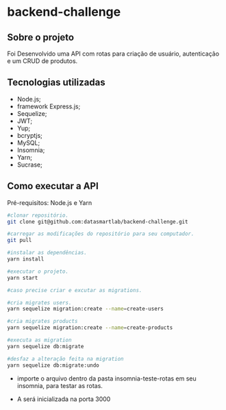# backend-challenge

## Sobre o projeto

Foi Desenvolvido uma API com rotas para criação de usuário, autenticação e um CRUD de produtos.

## Tecnologias utilizadas

- Node.js;
- framework Express.js;
- Sequelize;
- JWT;
- Yup;
- bcryptjs;
- MySQL;
- Insomnia;
- Yarn;
- Sucrase;

## Como executar a API

Pré-requisitos: Node.js e Yarn

```bash
#clonar repositório.
git clone git@github.com:datasmartlab/backend-challenge.git

#carregar as modificações do repositório para seu computador.
git pull

#instalar as dependências.
yarn install

#executar o projeto.
yarn start

#caso precise criar e excutar as migrations.

#cria migrates users.
yarn sequelize migration:create --name=create-users

#cria migrates products
yarn sequelize migration:create --name=create-products

#executa as migration
yarn sequelize db:migrate

#desfaz a alteração feita na migration
yarn sequelize db:migrate:undo
```

- importe o arquivo dentro da pasta insomnia-teste-rotas em seu insomnia, para testar as rotas.

- A será inicializada na porta 3000
